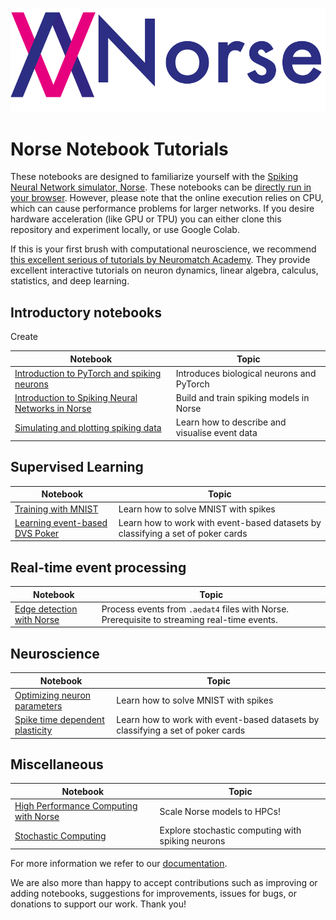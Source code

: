 <p align="center">
<a href="https://norse.github.io/norse"><img src="https://raw.githubusercontent.com/norse/norse/master/logo.png" alt="Norse logo"/></a>
</p>

# Norse Notebook Tutorials

These notebooks are designed to familiarize yourself with the [Spiking Neural Network simulator, Norse](https://norse.github.io/norse/).
These notebooks can be [directly run in your browser](https://norse.github.io/notebooks/README.html#).
However, please note that the online execution relies on CPU, which can cause performance problems for larger networks.
If you desire hardware acceleration (like GPU or TPU) you can either clone this repository and experiment locally, or use Google Colab.

If this is your first brush with computational neuroscience, we recommend [this excellent serious of tutorials by Neuromatch Academy](https://compneuro.neuromatch.io/tutorials/W0D1_PythonWorkshop1/student/W0D1_Tutorial1.html).
They provide excellent interactive tutorials on neuron dynamics, linear algebra, calculus, statistics, and deep learning.

## Introductory notebooks

Create

| Notebook | Topic |
| ------------------ | --- |
| [Introduction to PyTorch and spiking neurons](https://norse.github.io/notebooks/intro_spikes.html) | Introduces biological neurons and PyTorch |
| [Introduction to Spiking Neural Networks in Norse](https://norse.github.io/notebooks/intro_norse.html) | Build and train spiking models in Norse |
| [Simulating and plotting spiking data](https://norse.github.io/notebooks/intro_plotting.html) | Learn how to describe and visualise event data |


## Supervised Learning

| Notebook | Topic |
| ------------------ | --- |
| [Training with MNIST](https://norse.github.io/notebooks/mnist_classifiers.html) | Learn how to solve MNIST with spikes
| [Learning event-based DVS Poker](https://norse.github.io/notebooks/poker-dvs_classifier.html) | Learn how to work with event-based datasets by classifying a set of poker cards


## Real-time event processing

| Notebook | Topic |
| ------------------ | --- |
| [Edge detection with Norse](https://norse.github.io/notebooks/edge_detector.html) | Process events from `.aedat4` files with Norse. Prerequisite to streaming real-time events. |

## Neuroscience
| Notebook | Topic |
| ------------------ | --- |
| [Optimizing neuron parameters](https://norse.github.io/notebooks/parameter-learning.html) | Learn how to solve MNIST with spikes
| [Spike time dependent plasticity](https://norse.github.io/notebooks/stp_example.html) | Learn how to work with event-based datasets by classifying a set of poker cards


## Miscellaneous
| Notebook | Topic |
| ------------------ | --- |
| [High Performance Computing with Norse](https://norse.github.io/notebooks/high-performance-computing.html)  | Scale Norse models to HPCs! |
| [Stochastic Computing](https://norse.github.io/notebooks/stochastic-computing.html) | Explore stochastic computing with spiking neurons |

For more information we refer to our [documentation](https://norse.ai/docs).

We are also more than happy to accept contributions such as improving or adding notebooks, suggestions for improvements, issues for bugs, or donations to support our work. Thank you!

